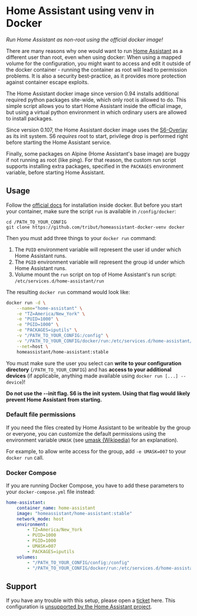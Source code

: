 # Home Assistant using venv in Docker

*Run Home Assistant as non-root using the official docker image!*

There are many reasons why one would want to run [Home Assistant] as a different user than root, even when using docker:
When using a mapped volume for the configuration, you might want to access and edit it outside of the docker container - running the container as root will lead to permission problems. It is also a security best-practice, as it provides more protection against container escape exploits.

The Home Assistant docker image since version 0.94 installs additional required python packages site-wide, which only root is allowed to do. This simple script allows you to start Home Assistant inside the official image, but using a virtual python environment in which ordinary users are allowed to install packages.

Since version 0.107, the Home Assistant docker image uses the [S6-Overlay](https://github.com/just-containers/s6-overlay) as its init system. S6 _requires_ root to start, privilege drop is performed right before starting the Home Assistant service.

Finally, some packages on Alpine (Home Assistant's base image) are buggy if not running as root (like ping). For that reason, the custom run script supports installing extra packages, specified in the `PACKAGES` environment variable, before starting Home Assistant.

## Usage

Follow the [official docs] for installation inside docker. But before you start your container, make sure the script `run` is available in `/config/docker`:

    cd /PATH_TO_YOUR_CONFIG
    git clone https://github.com/tribut/homeassistant-docker-venv docker

Then you must add three things to your `docker run` command:

1. The `PUID` environment variable will represent the user id under which Home Assistant runs.
1. The `PGID` environment variable will represent the group id under which Home Assistant runs.
1. Volume mount the `run` script on top of Home Assistant's run script: `/etc/services.d/home-assistant/run`

The resulting `docker run` command would look like:

```sh
docker run -d \
    --name="home-assistant" \
    -e "TZ=America/New_York" \
    -e "PUID=1000" \
    -e "PGID=1000" \
    -e "PACKAGES=iputils" \
    -v "/PATH_TO_YOUR_CONFIG:/config" \
    -v "/PATH_TO_YOUR_CONFIG/docker/run:/etc/services.d/home-assistant/run" \
    --net=host \
    homeassistant/home-assistant:stable
```

You must make sure the user you select can **write to your configuration directory** (`/PATH_TO_YOUR_CONFIG`) and has **access to your additional devices** (if applicable, anything made available using `docker run [...] --device`)!

**Do not use the --init flag. S6 is the init system. Using that flag would likely prevent Home Assistant from starting.**

### Default file permissions

If you need the files created by Home Assistant to be writeable by the group or everyone, you can customize the default permissions using the environment variable `UMASK` (see [umask (Wikipedia)](https://en.wikipedia.org/wiki/Umask) for an explanation).

For example, to allow write access for the group, add `-e UMASK=007` to your `docker run` call.

### Docker Compose

If you are running Docker Compose, you have to add these parameters to your `docker-compose.yml` file instead:

```yaml
home-assistant:
    container_name: home-assistant
    image: "homeassistant/home-assistant:stable"
    network_mode: host
    environment:
        - TZ=America/New_York
        - PUID=1000
        - PGID=1000
        - UMASK=007
        - PACKAGES=iputils
    volumes:
        - "/PATH_TO_YOUR_CONFIG/config:/config"
        - "/PATH_TO_YOUR_CONFIG/docker/run:/etc/services.d/home-assistant/run"
```

## Support

If you have any trouble with this setup, please open a [ticket] here. This configuration is [unsupported by the Home Assistant project](https://github.com/home-assistant/home-assistant/issues/24397#issuecomment-527446679).

[Home Assistant]: https://www.home-assistant.io/
[official docs]: https://www.home-assistant.io/docs/installation/docker/
[ticket]: https://github.com/tribut/homeassistant-docker-venv/issues
